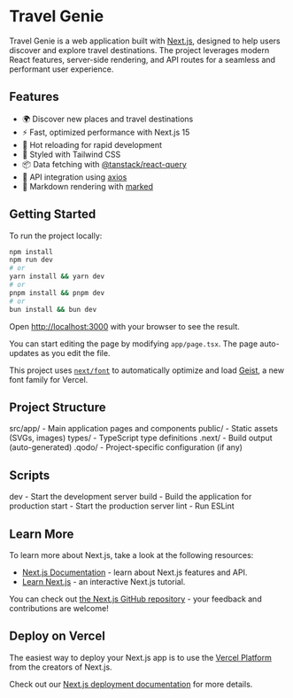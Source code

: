 # Travel Genie

Travel Genie is a web application built with [Next.js](https://nextjs.org), designed to help users discover and explore travel destinations. The project leverages modern React features, server-side rendering, and API routes for a seamless and performant user experience.

## Features

- 🌍 Discover new places and travel destinations
- ⚡ Fast, optimized performance with Next.js 15
- 🔄 Hot reloading for rapid development
- 🎨 Styled with Tailwind CSS
- 📦 Data fetching with [@tanstack/react-query](https://tanstack.com/query/latest)
- 🔗 API integration using [axios](https://axios-http.com/)
- 📝 Markdown rendering with [marked](https://marked.js.org/)

## Getting Started

To run the project locally:

```bash
npm install
npm run dev
# or
yarn install && yarn dev
# or
pnpm install && pnpm dev
# or
bun install && bun dev
```

Open [http://localhost:3000](http://localhost:3000) with your browser to see the result.

You can start editing the page by modifying `app/page.tsx`. The page auto-updates as you edit the file.

This project uses [`next/font`](https://nextjs.org/docs/app/building-your-application/optimizing/fonts) to automatically optimize and load [Geist](https://vercel.com/font), a new font family for Vercel.

## Project Structure

src/app/ - Main application pages and components
public/ - Static assets (SVGs, images)
types/ - TypeScript type definitions
.next/ - Build output (auto-generated)
.qodo/ - Project-specific configuration (if any)

## Scripts

dev - Start the development server
build - Build the application for production
start - Start the production server
lint - Run ESLint

## Learn More

To learn more about Next.js, take a look at the following resources:

- [Next.js Documentation](https://nextjs.org/docs) - learn about Next.js features and API.
- [Learn Next.js](https://nextjs.org/learn) - an interactive Next.js tutorial.

You can check out [the Next.js GitHub repository](https://github.com/vercel/next.js) - your feedback and contributions are welcome!

## Deploy on Vercel

The easiest way to deploy your Next.js app is to use the [Vercel Platform](https://vercel.com/new?utm_medium=default-template&filter=next.js&utm_source=create-next-app&utm_campaign=create-next-app-readme) from the creators of Next.js.

Check out our [Next.js deployment documentation](https://nextjs.org/docs/app/building-your-application/deploying) for more details.
